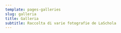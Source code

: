 ```yaml
---
template: pages-galleries
slug: galleria
title: Galleria
subtitle: Raccolta di varie fotografie de LaSchola
---
```

